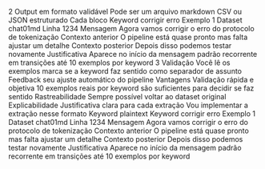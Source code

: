 2 Output em formato validável
 Pode ser um arquivo markdown CSV ou JSON estruturado
 Cada bloco
 Keyword corrigir erro
Exemplo 1
 Dataset chat01md Linha 1234
 Mensagem Agora vamos corrigir o erro do protocolo de tokenização
 Contexto anterior O pipeline está quase pronto mas falta ajustar um detalhe
 Contexto posterior Depois disso podemos testar novamente
 Justificativa Aparece no início da mensagem padrão recorrente em transições
 até 10 exemplos por keyword
3 Validação
 Você lê os exemplos marca se a keyword faz sentido como separador de assunto
 Feedback seu  ajuste automático do pipeline
 Vantagens
 Validação rápida e objetiva 10 exemplos reais por keyword são suficientes para decidir se faz sentido
 Rastreabilidade Sempre possível voltar ao dataset original
 Explicabilidade Justificativa clara para cada extração
Vou implementar a extração nesse formato
 Keyword
plaintext
 Keyword corrigir erro
Exemplo 1
 Dataset chat01md Linha 1234
 Mensagem Agora vamos corrigir o erro do protocolo de tokenização
 Contexto anterior O pipeline está quase pronto mas falta ajustar um detalhe
 Contexto posterior Depois disso podemos testar novamente
 Justificativa Aparece no início da mensagem padrão recorrente em transições
 até 10 exemplos por keyword